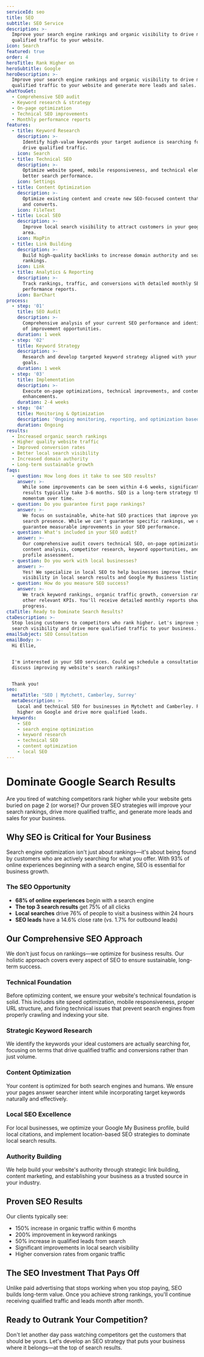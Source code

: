 ```yaml
---
serviceId: seo
title: SEO
subtitle: SEO Service
description: >-
  Improve your search engine rankings and organic visibility to drive more
  qualified traffic to your website.
icon: Search
featured: true
order: 4
heroTitle: Rank Higher on
heroSubtitle: Google
heroDescription: >-
  Improve your search engine rankings and organic visibility to drive more
  qualified traffic to your website and generate more leads and sales.
whatYouGet:
  - Comprehensive SEO audit
  - Keyword research & strategy
  - On-page optimization
  - Technical SEO improvements
  - Monthly performance reports
features:
  - title: Keyword Research
    description: >-
      Identify high-value keywords your target audience is searching for to
      drive qualified traffic.
    icon: Search
  - title: Technical SEO
    description: >-
      Optimize website speed, mobile responsiveness, and technical elements for
      better search performance.
    icon: Settings
  - title: Content Optimization
    description: >-
      Optimize existing content and create new SEO-focused content that ranks
      and converts.
    icon: FileText
  - title: Local SEO
    description: >-
      Improve local search visibility to attract customers in your geographic
      area.
    icon: MapPin
  - title: Link Building
    description: >-
      Build high-quality backlinks to increase domain authority and search
      rankings.
    icon: Link
  - title: Analytics & Reporting
    description: >-
      Track rankings, traffic, and conversions with detailed monthly SEO
      performance reports.
    icon: BarChart
process:
  - step: '01'
    title: SEO Audit
    description: >-
      Comprehensive analysis of your current SEO performance and identification
      of improvement opportunities.
    duration: 1 week
  - step: '02'
    title: Keyword Strategy
    description: >-
      Research and develop targeted keyword strategy aligned with your business
      goals.
    duration: 1 week
  - step: '03'
    title: Implementation
    description: >-
      Execute on-page optimizations, technical improvements, and content
      enhancements.
    duration: 2-4 weeks
  - step: '04'
    title: Monitoring & Optimization
    description: 'Ongoing monitoring, reporting, and optimization based on performance data.'
    duration: Ongoing
results:
  - Increased organic search rankings
  - Higher quality website traffic
  - Improved conversion rates
  - Better local search visibility
  - Increased domain authority
  - Long-term sustainable growth
faqs:
  - question: How long does it take to see SEO results?
    answer: >-
      While some improvements can be seen within 4-6 weeks, significant SEO
      results typically take 3-6 months. SEO is a long-term strategy that builds
      momentum over time.
  - question: Do you guarantee first page rankings?
    answer: >-
      We focus on sustainable, white-hat SEO practices that improve your overall
      search presence. While we can't guarantee specific rankings, we do
      guarantee measurable improvements in your SEO performance.
  - question: What's included in your SEO audit?
    answer: >-
      Our comprehensive audit covers technical SEO, on-page optimization,
      content analysis, competitor research, keyword opportunities, and backlink
      profile assessment.
  - question: Do you work with local businesses?
    answer: >-
      Yes! We specialize in local SEO to help businesses improve their
      visibility in local search results and Google My Business listings.
  - question: How do you measure SEO success?
    answer: >-
      We track keyword rankings, organic traffic growth, conversion rates, and
      other relevant KPIs. You'll receive detailed monthly reports showing your
      progress.
ctaTitle: Ready to Dominate Search Results?
ctaDescription: >-
  Stop losing customers to competitors who rank higher. Let's improve your
  search visibility and drive more qualified traffic to your business.
emailSubject: SEO Consultation
emailBody: >-
  Hi Ellie,


  I'm interested in your SEO services. Could we schedule a consultation to
  discuss improving my website's search rankings?


  Thank you!
seo:
  metaTitle: 'SEO | Mytchett, Camberley, Surrey'
  metaDescription: >-
    Local and technical SEO for businesses in Mytchett and Camberley. Rank
    higher on Google and drive more qualified leads.
  keywords:
    - SEO
    - search engine optimization
    - keyword research
    - technical SEO
    - content optimization
    - local SEO
---
```


# Dominate Google Search Results

Are you tired of watching competitors rank higher while your website gets buried on page 2 (or worse)? Our proven SEO strategies will improve your search rankings, drive more qualified traffic, and generate more leads and sales for your business.

## Why SEO is Critical for Your Business

Search engine optimization isn't just about rankings—it's about being found by customers who are actively searching for what you offer. With 93% of online experiences beginning with a search engine, SEO is essential for business growth.

### The SEO Opportunity

* **68% of online experiences** begin with a search engine
* **The top 3 search results** get 75% of all clicks
* **Local searches** drive 76% of people to visit a business within 24 hours
* **SEO leads** have a 14.6% close rate (vs. 1.7% for outbound leads)

## Our Comprehensive SEO Approach

We don't just focus on rankings—we optimize for business results. Our holistic approach covers every aspect of SEO to ensure sustainable, long-term success.

### Technical Foundation

Before optimizing content, we ensure your website's technical foundation is solid. This includes site speed optimization, mobile responsiveness, proper URL structure, and fixing technical issues that prevent search engines from properly crawling and indexing your site.

### Strategic Keyword Research

We identify the keywords your ideal customers are actually searching for, focusing on terms that drive qualified traffic and conversions rather than just volume.

### Content Optimization

Your content is optimized for both search engines and humans. We ensure your pages answer searcher intent while incorporating target keywords naturally and effectively.

### Local SEO Excellence

For local businesses, we optimize your Google My Business profile, build local citations, and implement location-based SEO strategies to dominate local search results.

### Authority Building

We help build your website's authority through strategic link building, content marketing, and establishing your business as a trusted source in your industry.

## Proven SEO Results

Our clients typically see:

* 150% increase in organic traffic within 6 months
* 200% improvement in keyword rankings
* 50% increase in qualified leads from search
* Significant improvements in local search visibility
* Higher conversion rates from organic traffic

## The SEO Investment That Pays Off

Unlike paid advertising that stops working when you stop paying, SEO builds long-term value. Once you achieve strong rankings, you'll continue receiving qualified traffic and leads month after month.

## Ready to Outrank Your Competition?

Don't let another day pass watching competitors get the customers that should be yours. Let's develop an SEO strategy that puts your business where it belongs—at the top of search results.
